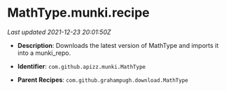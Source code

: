 # MathType.munki.recipe

_Last updated 2021-12-23 20:01:50Z_

- **Description**: Downloads the latest version of MathType and imports it into a munki_repo.

- **Identifier**: `com.github.apizz.munki.MathType`

- **Parent Recipes**: `com.github.grahampugh.download.MathType`
